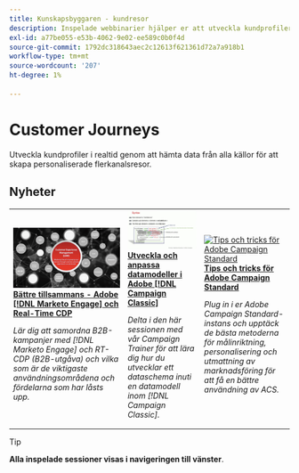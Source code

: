 ```yaml
---
title: Kunskapsbyggaren - kundresor
description: Inspelade webbinarier hjälper er att utveckla kundprofiler i realtid genom att hämta data från alla källor för att skapa personaliserade, kanalövergripande kundresor.
exl-id: a77be055-e53b-4062-9e02-ee589c0b0f4d
source-git-commit: 1792dc318643aec2c12613f621361d72a7a918b1
workflow-type: tm+mt
source-wordcount: '207'
ht-degree: 1%

---
```


# Customer Journeys

Utveckla kundprofiler i realtid genom att hämta data från alla källor för att skapa personaliserade flerkanalsresor.

## Nyheter

<table>
<tr>
  <td>
    <a href="https://experienceleague.adobe.com/docs/skill-builder-events/skill-builder/customer-journeys/2022/b2b-campaigns.html">
      <img alt="Bättre tillsammans - Adobe [!DNL Marketo Engage] och Real-Time CDP" src="assets/343824.jpeg" />
    </a>
     <div>
      <a href="https://experienceleague.adobe.com/docs/skill-builder-events/skill-builder/customer-journeys/2022/b2b-campaigns.html">
        <strong>Bättre tillsammans - Adobe [!DNL Marketo Engage] och Real-Time CDP</strong>
      </a>
    </div>
    <p>
    <em>Lär dig att samordna B2B-kampanjer med [!DNL Marketo Engage] och RT-CDP (B2B-utgåva) och vilka som är de viktigaste användningsområdena och fördelarna som har låsts upp.</em>
    <p>
  </td>
  <td>
    <a href="https://experienceleague.adobe.com/docs/skill-builder-events/skill-builder/customer-journeys/2022/data-models.html">
      <img alt="Utveckla och anpassa datamodeller i Adobe [!DNL Campaign Classic]" src="assets/343829.jpeg" />
    </a>
     <div>
      <a href="https://experienceleague.adobe.com/docs/skill-builder-events/skill-builder/customer-journeys/2022/data-models.html">
        <strong>Utveckla och anpassa datamodeller i Adobe [!DNL Campaign Classic]</strong>
      </a>
    </div>
    <p>
    <em>Delta i den här sessionen med vår Campaign Trainer för att lära dig hur du utvecklar ett dataschema inuti en datamodell inom [!DNL Campaign Classic].</em>
    <p>
  </td>  
  <td>
    <a href="https://experienceleague.adobe.com/docs/skill-builder-events/skill-builder/customer-journeys/2022/tips-and-tricks.html">
      <img alt="Tips och tricks för Adobe Campaign Standard" src="https://video.tv.adobe.com/v/343828?format=jpeg" />
    </a>
     <div>
      <a href="https://experienceleague.adobe.com/docs/skill-builder-events/skill-builder/customer-journeys/2022/tips-and-tricks.html">
        <strong>Tips och tricks för Adobe Campaign Standard</strong>
      </a>
    </div>
    <p>
    <em>Plug in i er Adobe Campaign Standard-instans och upptäck de bästa metoderna för målinriktning, personalisering och utmattning av marknadsföring för att få en bättre användning av ACS.</em>
    <p>
  </td>
</tr>
</table>

>[!TIP]
>
>**Alla inspelade sessioner visas i navigeringen till vänster**.
